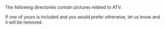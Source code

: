 The following directories contain pictures related to ATV.

If one of yours is included and you would prefer otherwise, let us know and it will be removed.
